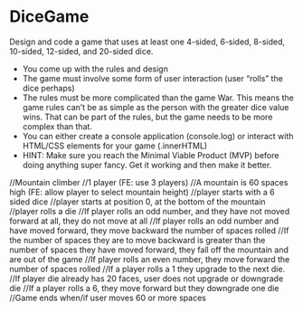 ﻿# DiceGame
Design and code a game that uses at least one 4-sided, 6-sided, 8-sided, 10-sided, 12-sided, and 20-sided dice.
-    You come up with the rules and design
-    The game must involve some form of user interaction (user “rolls” the dice perhaps)
-    The rules must be more complicated than the game War. This means the game rules can’t be as simple as the person with the greater dice value wins. That can be part of the rules, but the game needs to be more complex than that.
-    You can either create a console application (console.log) or interact with HTML/CSS elements for your game (.innerHTML)
-    HINT: Make sure you reach the Minimal Viable Product (MVP) before doing anything super fancy. Get it working and then make it better.

//Mountain climber
//1 player (FE: use 3 players)
//A mountain is 60 spaces high (FE: allow player to select mountain height)
//player starts with a 6 sided dice
//player starts at position 0, at the bottom of the mountain
//player  rolls a die
	//If player rolls an odd number, and they have not moved forward at all, they do not move at all
	//If player rolls an odd number and have moved forward, they move backward the number of spaces rolled
		//If the number of spaces they are to move backward is greater than the number of spaces they have moved forward, they fall off the mountain and are out of the game
	//If player rolls an even number, they move forward the number of spaces rolled
	//If a player rolls a 1 they upgrade to the next die.
		//If player die already has 20 faces, user does not upgrade or downgrade die
	//If a player rolls a 6, they move forward but they downgrade one die
//Game ends when/if user moves 60 or more spaces
